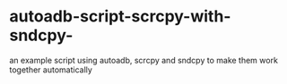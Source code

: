 # autoadb-script-scrcpy-with-sndcpy-
an example script using autoadb, scrcpy and sndcpy to make them work together automatically
